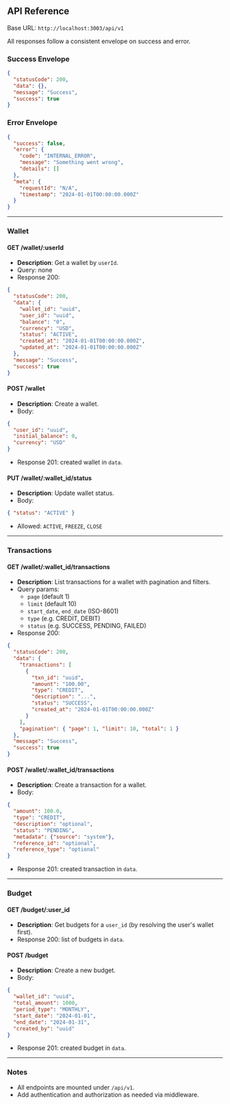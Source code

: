 ## API Reference

Base URL: `http://localhost:3003/api/v1`

All responses follow a consistent envelope on success and error.

### Success Envelope
```json
{
  "statusCode": 200,
  "data": {},
  "message": "Success",
  "success": true
}
```

### Error Envelope
```json
{
  "success": false,
  "error": {
    "code": "INTERNAL_ERROR",
    "message": "Something went wrong",
    "details": []
  },
  "meta": {
    "requestId": "N/A",
    "timestamp": "2024-01-01T00:00:00.000Z"
  }
}
```

---

### Wallet

#### GET /wallet/:userId
- **Description**: Get a wallet by `userId`.
- Query: none
- Response 200:
```json
{
  "statusCode": 200,
  "data": {
    "wallet_id": "uuid",
    "user_id": "uuid",
    "balance": "0",
    "currency": "USD",
    "status": "ACTIVE",
    "created_at": "2024-01-01T00:00:00.000Z",
    "updated_at": "2024-01-01T00:00:00.000Z"
  },
  "message": "Success",
  "success": true
}
```

#### POST /wallet
- **Description**: Create a wallet.
- Body:
```json
{
  "user_id": "uuid",
  "initial_balance": 0,
  "currency": "USD"
}
```
- Response 201: created wallet in `data`.

#### PUT /wallet/:wallet_id/status
- **Description**: Update wallet status.
- Body:
```json
{ "status": "ACTIVE" }
```
- Allowed: `ACTIVE`, `FREEZE`, `CLOSE`

---

### Transactions

#### GET /wallet/:wallet_id/transactions
- **Description**: List transactions for a wallet with pagination and filters.
- Query params:
  - `page` (default 1)
  - `limit` (default 10)
  - `start_date`, `end_date` (ISO-8601)
  - `type` (e.g. CREDIT, DEBIT)
  - `status` (e.g. SUCCESS, PENDING, FAILED)
- Response 200:
```json
{
  "statusCode": 200,
  "data": {
    "transactions": [
      {
        "txn_id": "uuid",
        "amount": "100.00",
        "type": "CREDIT",
        "description": "...",
        "status": "SUCCESS",
        "created_at": "2024-01-01T00:00:00.000Z"
      }
    ],
    "pagination": { "page": 1, "limit": 10, "total": 1 }
  },
  "message": "Success",
  "success": true
}
```

#### POST /wallet/:wallet_id/transactions
- **Description**: Create a transaction for a wallet.
- Body:
```json
{
  "amount": 100.0,
  "type": "CREDIT",
  "description": "optional",
  "status": "PENDING",
  "metadata": {"source": "system"},
  "reference_id": "optional",
  "reference_type": "optional"
}
```
- Response 201: created transaction in `data`.

---

### Budget

#### GET /budget/:user_id
- **Description**: Get budgets for a `user_id` (by resolving the user's wallet first).
- Response 200: list of budgets in `data`.

#### POST /budget
- **Description**: Create a new budget.
- Body:
```json
{
  "wallet_id": "uuid",
  "total_amount": 1000,
  "period_type": "MONTHLY",
  "start_date": "2024-01-01",
  "end_date": "2024-01-31",
  "created_by": "uuid"
}
```
- Response 201: created budget in `data`.

---

### Notes
- All endpoints are mounted under `/api/v1`.
- Add authentication and authorization as needed via middleware.

